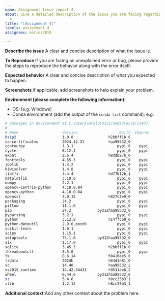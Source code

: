 ```yaml
---
name: Assignment Issue report 4
about: Give a detailed description of the issue you are facing regarding Assigment
  4
title: "[Assignment 4]"
labels: assignment_4
assignees: marios2019

---
```


**Describe the issue**
A clear and concise description of what the issue is.

**To Reproduce**
If you are facing an unexplained error or bug, please provide the steps to reproduce the behavior along with the error itself:

**Expected behavior**
A clear and concise description of what you expected to happen.

**Screenshots**
If applicable, add screenshots to help explain your problem.

**Environment (please complete the following information):**
 - OS: [e.g. Windows]
 - Conda environment (add the output of the `conda list` command): e.g.

```bash
# packages in environment at C:\Users\mrslo\miniconda3\envs\cs447:
#
# Name                    Version                   Build  Channel
bzip2                     1.0.8                h2bbff1b_6
ca-certificates           2024.12.31           haa95532_0
contourpy                 1.3.1                    pypi_0    pypi
cycler                    0.12.1                   pypi_0    pypi
expat                     2.6.4                h8ddb27b_0
fonttools                 4.55.3                   pypi_0    pypi
joblib                    1.4.2                    pypi_0    pypi
kiwisolver                1.4.8                    pypi_0    pypi
libffi                    3.4.4                hd77b12b_1
matplotlib                3.10.0                   pypi_0    pypi
numpy                     2.2.1                    pypi_0    pypi
opencv-contrib-python     4.10.0.84                pypi_0    pypi
opencv-python             4.10.0.84                pypi_0    pypi
openssl                   3.0.15               h827c3e9_0
packaging                 24.2                     pypi_0    pypi
pillow                    11.1.0                   pypi_0    pypi
pip                       24.2            py312haa95532_0
pyparsing                 3.2.1                    pypi_0    pypi
python                    3.12.8               h14ffc60_0
python-dateutil           2.9.0.post0              pypi_0    pypi
scikit-learn              1.6.1                    pypi_0    pypi
scipy                     1.15.1                   pypi_0    pypi
setuptools                75.1.0          py312haa95532_0
six                       1.17.0                   pypi_0    pypi
sqlite                    3.45.3               h2bbff1b_0
threadpoolctl             3.5.0                    pypi_0    pypi
tk                        8.6.14               h0416ee5_0
tzdata                    2024b                h04d1e81_0
vc                        14.40                haa95532_2
vs2015_runtime            14.42.34433          h9531ae6_2
wheel                     0.44.0          py312haa95532_0
xz                        5.4.6                h8cc25b3_1
zlib                      1.2.13               h8cc25b3_1
```

**Additional context**
Add any other context about the problem here.
